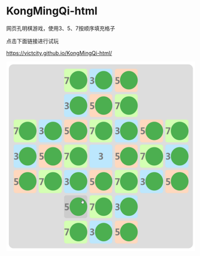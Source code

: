# KongMingQi-html
网页孔明棋游戏，使用3、5、7按顺序填充格子

点击下面链接进行试玩

https://victcity.github.io/KongMingQi-html/

![](chrome_ki3MfzUZch.png)
